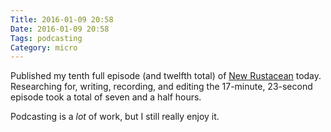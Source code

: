 ```yaml
---
Title: 2016-01-09 20:58
Date: 2016-01-09 20:58
Tags: podcasting
Category: micro
---
```


Published my tenth full episode (and twelfth total) of [New Rustacean] today.
Researching for, writing, recording, and editing the 17-minute, 23-second
episode took a total of seven and a half hours.

Podcasting is a *lot* of work, but I still really enjoy it.

[New Rustacean]: http://www.newrustacean.com/
